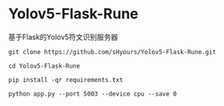 # Yolov5-Flask-Rune
基于Flask的Yolov5符文识别服务器

`git clone https://github.com/sHyours/Yolov5-Flask-Rune.git`

`cd Yolov5-Flask-Rune`

`pip install -qr requirements.txt`

`python app.py --port 5003 --device cpu --save 0`
